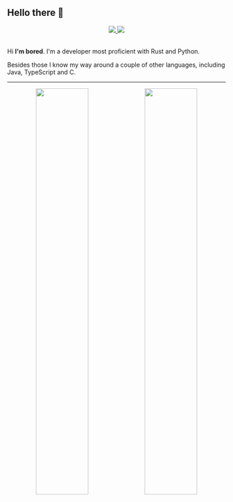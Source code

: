 ## Hello there 👋

<div align="center">
  <a href="https://discord.com/users/244459328847872000">
    <img src="https://img.shields.io/static/v1?label=Discord&message=albedo%239999&style=for-the-badge&color=5865f2" />
  </a>
  <a href="https://wakatime.com/@54268028-db08-4078-badf-f93a587bd8c9">
    <img src="https://wakatime.com/badge/user/54268028-db08-4078-badf-f93a587bd8c9.svg?style=for-the-badge" />
  </a>
</div>
<br/>

Hi **I'm bored**.
I'm a developer most proficient with Rust and Python.

Besides those I know my way around a couple of other languages, including Java, TypeScript and C.

---

<div align="center">
  <img width="49%" src="https://github-readme-stats.vercel.app/api?username=tooboredtocode&title_color=dc420b&text_color=8ae9ff&bg_color=20,00101f,000e2f&hide_border=true&custom_title=Some%20cool%20Stats:" />
  <img width="49%" src="https://github-readme-stats.vercel.app/api/top-langs?username=tooboredtocode&layout=compact&title_color=dc420b&text_color=8ae9ff&bg_color=20,000e2f,000b3e&hide_border=true&custom_title=Languages%20I%20use%20most%20often:&langs_count=8" />
</div>
